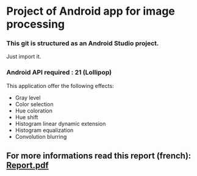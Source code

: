# Project of Android app for image processing

### This git is structured as an Android Studio project.

Just import it.

### Android API required : 21 (Lollipop)

This application offer the following effects:
* Gray level
* Color selection
* Hue coloration
* Hue shift
* Histogram linear dynamic extension
* Histogram equalization
* Convolution blurring

## For more informations read this report (french): [Report.pdf](Report.pdf)
